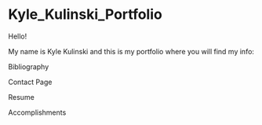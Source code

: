 # Kyle_Kulinski_Portfolio

Hello!

My name is Kyle Kulinski and this is my portfolio where you will find my info:

Bibliography

Contact Page

Resume

Accomplishments
